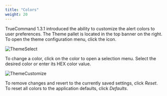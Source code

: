 ```yaml
---
title: "Colors"
weight: 20
---
```


TrueCommand 1.3.1 introduced the ability to customize the alert colors to user preferences.
The Theme pallet is located in the top banner on the right.
To open the theme configuration menu, click the <i class="fa fa-palette" aria-hidden="true" title="Theme"></i> icon.

![ThemeSelect](/images/TrueCommand/1.3/ThemeSelect.png "Theme Select")

To change a color, click on the color to open a selection menu. Select the desired color or enter its HEX color value.

![ThemeCustomize](/images/TrueCommand/1.3/ThemeCustomize.png "Theme Customize")

To remove changes and revert to the currently saved settings, click *Reset*.
To reset all colors to the application defaults, click *Defaults*.
